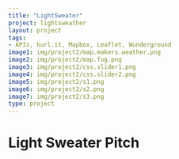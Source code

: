 ```yaml
---
title: "LightSweater"
project: lightsweather
layout: project
tags:
- APIs, hurl.it, Mapbox, Leaflet, Wunderground
image1: img/project2/map.makers.weather.png
image2: img/project2/map.fog.png
image3: img/project2/css.slider1.png
image4: img/project2/css.slider2.png
image5: img/project2/s1.png
image6: img/project2/s2.png
image7: img/project2/s3.png
type: project
---
```


# Light Sweater Pitch